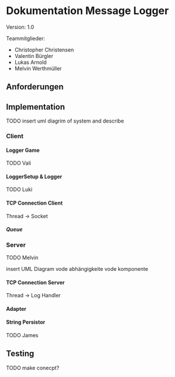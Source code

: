 # Dokumentation Message Logger

Version: 1.0

Teammitglieder:

* Christopher Christensen
* Valentin Bürgler
* Lukas Arnold
* Melvin Werthmüller

## Anforderungen

## Implementation
TODO insert uml diagrim of system and describe

### Client
#### Logger Game
TODO Vali

#### LoggerSetup & Logger
TODO Luki

#### TCP Connection Client
Thread -> Socket
##### Queue

### Server
TODO Melvin

insert UML Diagram vode abhängigkeite vode komponente

#### TCP Connection Server
Thread -> Log Handler

#### Adapter

#### String Persistor
TODO James


## Testing
TODO make conecpt?
